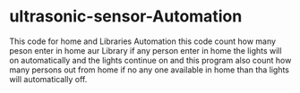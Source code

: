 # ultrasonic-sensor-Automation
This code for home and Libraries Automation this code count how many peson enter in home aur Library if any person enter in home the lights will on automatically and the lights continue on and this program also count how many persons out from home if no any one available in home than tha lights will automatically off.

